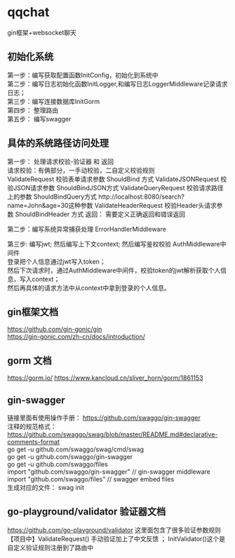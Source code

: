 # qqchat
gin框架+websocket聊天

## 初始化系统   
第一步：编写获取配置函数InitConfig，初始化到系统中  
第二步：编写日志初始化函数InitLogger,和编写日志LoggerMiddleware记录请求日志；  
第三步：编写连接数据库InitGorm  
第四步： 整理路由  
第五步： 编写swagger  

## 具体的系统路径访问处理  
第一步： 处理请求校验-验证器 和 返回  
    请求校验：有俩部分，一手动校验，二自定义校验规则  
        ValidateRequest 校验表单请求参数  ShouldBind 方式
        ValidateJSONRequest  校验JSON请求参数  ShouldBindJSON方式
        ValidateQueryRequest  校验请求路径上的参数  ShouldBindQuery方式  http://localhost:8080/search?name=John&age=30这种参数
        ValidateHeaderRequest  校验Header头请求参数  ShouldBindHeader 方式
    返回： 需要定义正确返回和错误返回  

第二步：编写系统异常捕获处理 ErrorHandlerMiddleware  

第三步: 编写jwt; 然后编写上下文context; 然后编写鉴权校验 AuthMiddleware中间件  
    登录把个人信息通过jwt写入token；  
    然后下次请求时，通过AuthMiddleware中间件，校验token的jwt解析获取个人信息，写入context；  
    然后再具体的请求方法中从context中拿到登录的个人信息。  





## gin框架文档
https://github.com/gin-gonic/gin  
https://gin-gonic.com/zh-cn/docs/introduction/

## gorm 文档
https://gorm.io/
https://www.kancloud.cn/sliver_horn/gorm/1861153

## gin-swagger
链接里面有使用操作手册： https://github.com/swaggo/gin-swagger  
注释的规范格式： https://github.com/swaggo/swag/blob/master/README.md#declarative-comments-format    
go get -u github.com/swaggo/swag/cmd/swag    
go get -u github.com/swaggo/gin-swagger    
go get -u github.com/swaggo/files    
import "github.com/swaggo/gin-swagger" // gin-swagger middleware   
import "github.com/swaggo/files" // swagger embed files   
生成对应的文件： swag init

## go-playground/validator 验证器文档
https://github.com/go-playground/validator  这里面包含了很多验证参数规则
【项目中】ValidateRequest() 手动验证加上了中文反馈 ； InitValidator()这个是自定义验证规则注册到了路由中




